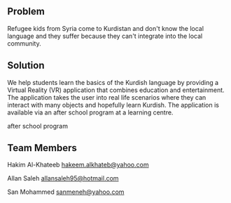 ## Problem

Refugee kids from Syria come to Kurdistan and don't know the local language and they suffer because they can't integrate into the local community. 

## Solution

We help students learn the basics of the Kurdish language by providing a Virtual Reality (VR) application that combines education and entertainment. The application takes the user into real life scenarios where they can interact with many objects and hopefully learn Kurdish. The application is available via an after school program at a learning centre.

after school program



## Team Members

Hakim Al-Khateeb  <hakeem.alkhateb@yahoo.com>

Allan Saleh <allansaleh95@hotmail.com>

San Mohammed <sanmeneh@yahoo.com>